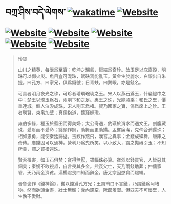 # བཀྲ་ཤིས་བདེ་ལེགས་	[![wakatime](https://wakatime.com/badge/user/5043ee4a-e361-4607-9d47-d557f2005d05.svg)](https://wakatime.com/@5043ee4a-e361-4607-9d47-d557f2005d05)	[![Website](https://img.shields.io/website?label=&up_color=orange&up_message=Tianchi&url=https%3A%2F%2Fshields.io)](https://tianchi.aliyun.com/home/science/scienceDetail?userId=1095279182618)	[![Website](https://img.shields.io/website?label=&up_color=gay&up_message=Yuque&url=https%3A%2F%2Fshields.io)](https://www.yuque.com/ivanaxu)	[![Website](https://img.shields.io/website?label=&up_color=brown&up_message=Leetcode&url=https%3A%2F%2Fshields.io)](https://leetcode.cn/u/ivanaxu)	[![Website](https://img.shields.io/website?label=&up_color=violet&up_message=AIstudio&url=https%3A%2F%2Fshields.io)](https://aistudio.baidu.com/aistudio/personalcenter/thirdview/979775)	[![Website](https://img.shields.io/website?label=&up_color=red&up_message=Gitee&url=https%3A%2F%2Fshields.io)](https://gitee.com/IvanaXu)	[![Website](https://img.shields.io/website?label=&up_color=yellow&up_message=Monkeytype&url=https%3A%2F%2Fshields.io)](https://monkeytype.com/profile/IvanaXu)
> 珍寶
> 
> 山川之精英，每泄爲至寶；乾坤之瑞氣，恆結爲奇珍。故玉足以庇嘉穀，明珠可以御火災。魚目豈可混珠，碔砆焉能亂玉。黃金生於麗水，白銀出自朱提。曰孔方、曰家兄，俱爲錢號；日青蚨，曰鵝眼，亦是錢名。
> 
> 可貴者明月夜光之珠，可珍者璠璵琬琰之玉。宋人以燕石爲玉，什襲緹巾之中；楚王以璞玉爲石，兩刖卞和之足。惠王之珠，光能照乘；和氏之壁，價重連城。鮫人泣淚成珠，宋人削玉爲楮。賢乃國家之寶，儒爲席上之珍。王者聘賢，束帛加壁；真儒抱道，懷瑾握瑜。
> 
> 雍伯多緣，種玉於藍田而得美婦；太公奇遇，釣璜於渭水而遇文王。剖腹藏珠，愛財而不愛命；纏頭作錦，助舞而更助嬌。孟嘗廉潔，克俾合浦還珠；相如忠勇，能使秦廷歸璧。玉釵作燕飛，漢宮之異事；金錢成蝶舞，唐庫之奇傳。廣錢固可以通神，營利乃爲鬼所笑。以小致大，謂之拋磚引玉；不知所貴，謂之買櫝還珠。
> 
> 賢否罹害，如玉石俱焚；貪得無厭，雖輜珠必算。崔烈以錢買官，人皆惡其銅臭；秦嫂不敢視叔，自言畏其多金。熊袞父亡，天乃雨錢助葬；仲儒家窘，天乃雨金濟貧。漢楊震畏四知而辭金，唐太宗因懲貪而賜絹。
> 
> 晉魯褒作《錢神論》，嘗以錢爲孔方兄；王夷甫口不言錢，乃謂錢爲阿堵物。然而牀頭金盡，壯士無顏；囊內錢空，阮郎羞澀。但匹夫不可懷壁，人生孰不愛財。
>
